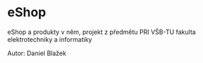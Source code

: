 eShop
=====

eShop a produkty v něm, projekt z předmětu PRI
VŠB-TU fakulta elektrotechniky a informatiky

Autor: Daniel Blažek
